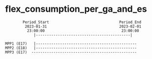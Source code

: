 # flex_consumption_per_ga_and_es

            Period_Start                                Period_End
             2023-01-31                                 2023-02-01
              23:00:00                                   23:00:00
                 |-------------------------------------------|
        
    MPP1 (E17)   |----------------------------------------------
    MPP2 (E18)   |----------------------------------------------
    MPP3 (E17)  ------------------------------------------------

